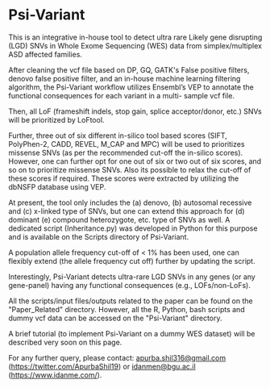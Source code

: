 # Psi-Variant
This is an integrative in-house tool to detect ultra rare Likely gene disrupting (LGD) SNVs in Whole Exome Sequencing (WES) data from simplex/multiplex ASD affected families. 

After cleaning the vcf file based on DP, GQ, GATK's False positive filters, denovo false positive filter, and an in-house machine learning filtering algorithm, the Psi-Variant workflow utilizes Ensembl’s VEP to annotate the functional consequences for each variant in a multi- sample vcf file. 

Then, all LoF (frameshift indels, stop gain, splice acceptor/donor, etc.) SNVs will be prioritized by LoFtool. 

Further, three out of six different in-silico tool based scores (SIFT, PolyPhen-2, CADD, REVEL, M_CAP and MPC) will be used to prioritizes missense SNVs (as per the recommended cut-off the in-silico scores). However, one can further opt for one out of six or two out of six scores, and so on to prioritize missense SNVs. Also its possible to relax the cut-off of these scores if required. These scores were extracted by utilizing the dbNSFP database using VEP. 

At present, the tool only includes the (a) denovo, (b) autosomal recessive and (c) x-linked type of SNVs, but one can extend this approach for (d) dominant (e) compound heterozygote, etc. type of SNVs as well. A dedicated script (Inheritance.py) was developed in Python for this purpose and is available on the Scripts directory of Psi-Variant.

A population allele frequency cut-off of < 1% has been used, one can flexibly extend (the allele frequency cut off) further by updating the script.  

Interestingly, Psi-Variant detects ultra-rare LGD SNVs in any genes (or any gene-panel) having any functional consequences (e.g., LOFs/non-LoFs). 

All the scripts/input files/outputs related to the paper can be found on the "Paper_Related" directory. However, all the R, Python, bash scripts and dummy vcf data can be accessed on the "Psi-Variant" directory.

A brief tutorial (to implement Psi-Variant on a dummy WES dataset) will be described very soon on this page.

For any further query, please contact: apurba.shil316@gmail.com (https://twitter.com/ApurbaShil19) or idanmen@bgu.ac.il (https://www.idanme.com/).


